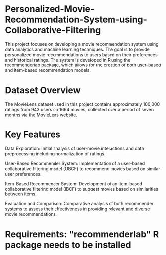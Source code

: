# Personalized-Movie-Recommendation-System-using-Collaborative-Filtering

This project focuses on developing a movie recommendation system using data analytics and machine learning techniques. The goal is to provide personalized movie recommendations to users based on their preferences and historical ratings. The system is developed in R using the recommenderlab package, which allows for the creation of both user-based and item-based recommendation models.

# Dataset Overview

The MovieLens dataset used in this project contains approximately 100,000 ratings from 943 users on 1664 movies, collected over a period of seven months via the MovieLens website.

# Key Features

Data Exploration: Initial analysis of user-movie interactions and data preprocessing including normalization of ratings.

User-Based Recommender System: Implementation of a user-based collaborative filtering model (UBCF) to recommend movies based on similar user preferences.

Item-Based Recommender System: Development of an item-based collaborative filtering model (IBCF) to suggest movies based on similarities between items.

Evaluation and Comparison: Comparative analysis of both recommender systems to assess their effectiveness in providing relevant and diverse movie recommendations.

# Requirements: "recommenderlab" R package needs to be installed
